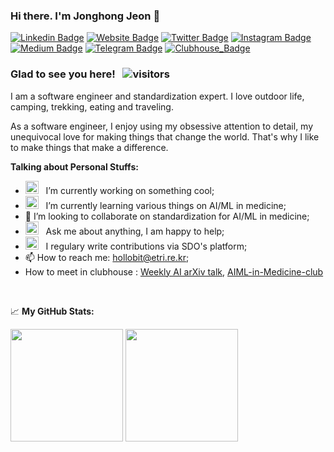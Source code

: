 ### Hi there. I'm Jonghong Jeon 👋

[![Linkedin Badge](https://img.shields.io/badge/-LinkedIn-0e76a8?style=flat-square&logo=Linkedin&logoColor=white)](https://linkedin.com/in/hollobit)
[![Website Badge](https://img.shields.io/badge/Website-3b5998?style=flat-square&logo=google-chrome&logoColor=white)](https://mobile2.tistory.com)
[![Twitter Badge](https://img.shields.io/badge/-Twitter-00acee?style=flat-square&logo=Twitter&logoColor=white)](https://twitter.com/hollobit)
[![Instagram Badge](https://img.shields.io/badge/-Instagram-e4405f?style=flat-square&logo=Instagram&logoColor=white)](https://instagram.com/hollobit/)
[![Medium Badge](https://img.shields.io/badge/medium-%2312100E.svg?&style=for-square&logo=medium&logoColor=white)](https://hollobit.medium.com/)
[![Telegram Badge](https://img.shields.io/badge/-Telegram-0088cc?style=flat-square&logo=Telegram&logoColor=white)](https://t.me/hollobit)
[![Clubhouse_Badge](https://img.shields.io/badge/-Clubhouse-0e46a8?style=flat-square&logo=clubhouse&logoColor=white)](https://www.clubhouse.com/@hollobit)

### Glad to see you here! &nbsp; ![visitors](https://visitor-badge.glitch.me/badge?page_id=page.id)

I am a software engineer and standardization expert. I love outdoor life, camping, trekking, eating and traveling.

As a software engineer, I enjoy using my obsessive attention to detail, my unequivocal love for making things that change the world. That's why I like to make things that make a difference.

**Talking about Personal Stuffs:**

- <img src="https://github.com/Gapur/Gapur/blob/main/assets/developer.gif?raw=true" width="21" />&nbsp;&nbsp; I’m currently working on something cool;
- <img src="https://github.com/Gapur/Gapur/blob/main/assets/lightning.gif?raw=true" width="21" />&nbsp;&nbsp; I’m currently learning various things on AI/ML in medicine;
- 👯 I’m looking to collaborate on standardization for AI/ML in medicine; 
- <img src="https://github.com/Gapur/Gapur/blob/main/assets/message.gif?raw=true" width="21" />&nbsp;&nbsp; Ask me about anything, I am happy to help;
- <img src="https://github.com/Gapur/Gapur/blob/main/assets/laptop.gif?raw=true" width="21" />&nbsp;&nbsp; I regulary write contributions via SDO's platform;
- 📫 How to reach me: hollobit@etri.re.kr;
- How to meet in clubhouse : [Weekly AI arXiv talk](/jungwoo-ha/WeeklyArxivTalk), [AIML-in-Medicine-club](/hollobit/AIML-in-Medicine-club)

</br>

📈 **My GitHub Stats:**

<p>
  <img height="180em" src="https://github-readme-stats.vercel.app/api?username=hollobit&show_icons=true&hide_border=true&&count_private=true&include_all_commits=true" />
  <img height="180em" src="https://github-readme-stats.vercel.app/api/top-langs/?username=hollobit&show_icons=true&hide_border=true&layout=compact&langs_count=8"/>
</p>

<!--
**hollobit/hollobit** is a ✨ _special_ ✨ repository because its `README.md` (this file) appears on your GitHub profile.

Here are some ideas to get you started:

- 😄 Pronouns: ...
- ⚡ Fun fact: ...
-->
